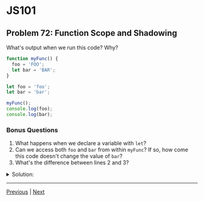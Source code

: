 # JS101
## Problem 72: Function Scope and Shadowing

What's output when we run this code? Why?

```js
function myFunc() {
  foo = 'FOO';
  let bar = 'BAR';
}

let foo = 'foo';
let bar = 'bar';

myFunc();
console.log(foo);
console.log(bar);
```

### Bonus Questions
1. What happens when we declare a variable with `let`?
2. Can we access both `foo` and `bar` from within `myFunc`? If so, how come this code doesn't change the value of `bar`?
3. What's the difference between lines 2 and 3?

<details>
<summary>Solution:</summary>

**Output:**
```
FOO
bar
```

**Explanation:**

- Line 2: `foo = 'FOO'` (no `let`) reassigns the outer `foo` variable
- Line 3: `let bar = 'BAR'` creates a NEW local variable `bar` that shadows the outer `bar`
- When `myFunc()` is called:
  - `foo` is reassigned to `'FOO'` (affects outer variable)
  - A new local `bar` is created with value `'BAR'` (doesn't affect outer `bar`)
- After the function executes:
  - `foo` has been changed to `'FOO'`
  - `bar` is still `'bar'` (unchanged)

**Bonus Questions:**

1. A variable declaration is a statement that asks the JavaScript engine to reserve space for a variable with a particular name. Optionally, it also specifies an initial value for the variable. Using `let` (or `const`) creates a new variable in the current scope.

2. Yes, we can access both `foo` and `bar` from within `myFunc` if we don't shadow them. However, line 3 uses `let bar`, which creates a NEW local variable `bar` that shadows the outer one. So while we could access the outer `bar` (if we didn't declare a local one), the `let` declaration creates a shadow that hides the outer variable. Line 2 doesn't use `let`, so it just reassigns the existing outer `foo`.

3. Line 2 is reassignment (modifies existing variable). Line 3 is declaration and initialization (creates new variable). The presence of `let` makes all the difference.

</details>

---

[Previous](071.md) | [Next](073.md)

